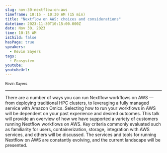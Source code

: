 ```yaml
---
slug: nov-30-nextflow-on-aws
timeframe: 10:15 - 10:30 AM (15 min)
title: "Nextflow on AWS: choices and considerations"
datetime: 2023-11-30T10:15:00.000Z
date: Nov 30, 2023
time: 10:15 AM
isChild: false
hasPage: true
speakers:
  - Kevin Sayers
tags:
  - Ecosystem
youtube:
youtubeUrl:
---
```

<div className="mb-4">
  <small className="typo-small">
    Kevin Sayers
  </small>
</div>

<hr className="border-t border-gray-50 mb-4 opacity-20" />

There are a number of ways you can run Nextflow workflows on AWS — from deploying traditional HPC clusters, to leveraging a fully managed service with Amazon Omics. Selecting how to run your workflows in AWS will be dependent on your past experience and desired outcomes. This talk will provide an overview of how we have supported a variety of customers running Nextflow workflows on AWS. Key criteria commonly evaluated such as familiarity for users, containerization, storage, integration with AWS services, and others will be discussed. The services and tools for running Nextflow on AWS are constantly evolving, and the current landscape will be presented.

